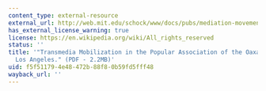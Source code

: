 ```yaml
---
content_type: external-resource
external_url: http://web.mit.edu/schock/www/docs/pubs/mediation-movements-scc.pdf
has_external_license_warning: true
license: https://en.wikipedia.org/wiki/All_rights_reserved
status: ''
title: '"Transmedia Mobilization in the Popular Association of the Oaxacan Peoples,
  Los Angeles." (PDF - 2.2MB)'
uid: f5f51179-4e48-472b-88f8-0b59fd5fff48
wayback_url: ''
---
```

